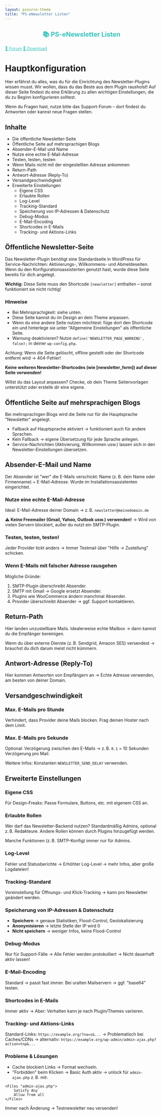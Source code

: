 ```yaml
---
layout: psource-theme
title: "PS-eNewsletter Listen"
---
```


<h2 align="center" style="color:#38c2bb;">📚 PS-eNewsletter Listen</h2>

<div class="menu">
  <a href="https://github.com/cp-psource/e-newsletter/discussions" style="color:#38c2bb;">💬 Forum</a>
  <a href="https://github.com/cp-psource/e-newsletter/releases" style="color:#38c2bb;">📝 Download</a>
</div>

# Hauptkonfiguration

Hier erfährst du alles, was du für die Einrichtung des Newsletter-Plugins wissen musst. Wir wollen, dass du das Beste aus dem Plugin rausholst! Auf dieser Seite findest du eine Erklärung zu allen wichtigen Einstellungen, die du zu Beginn konfigurieren solltest.

Wenn du Fragen hast, nutze bitte das Support-Forum – dort findest du Antworten oder kannst neue Fragen stellen.

## Inhalte

- Die öffentliche Newsletter-Seite
- Öffentliche Seite auf mehrsprachigen Blogs
- Absender-E-Mail und Name
- Nutze eine echte E-Mail-Adresse
- Testen, testen, testen
- Wenn Mails nicht mit der eingestellten Adresse ankommen
- Return-Path
- Antwort-Adresse (Reply-To)
- Versandgeschwindigkeit
- Erweiterte Einstellungen
  - Eigene CSS
  - Erlaubte Rollen
  - Log-Level
  - Tracking-Standard
  - Speicherung von IP-Adressen & Datenschutz
  - Debug-Modus
  - E-Mail-Encoding
  - Shortcodes in E-Mails
  - Tracking- und Aktions-Links

## Öffentliche Newsletter-Seite

Das Newsletter-Plugin benötigt eine Standardseite in WordPress für Service-Nachrichten: Aktivierungs-, Willkommens- und Abmeldeseiten. Wenn du den Konfigurationsassistenten genutzt hast, wurde diese Seite bereits für dich angelegt.

**Wichtig:** Diese Seite muss den Shortcode `[newsletter]` enthalten – sonst funktioniert sie nicht richtig!

### Hinweise

- Bei Mehrsprachigkeit: siehe unten.
- Diese Seite kannst du im Design an dein Theme anpassen.
- Wenn du eine andere Seite nutzen möchtest: füge dort den Shortcode ein und hinterlege sie unter "Allgemeine Einstellungen" als öffentliche Seite.
- Warnung deaktivieren? Nutze `define('NEWSLETTER_PAGE_WARNING', false);` in deiner `wp-config.php`.

Achtung: Wenn die Seite gelöscht, offline gestellt oder der Shortcode entfernt wird → 404-Fehler!

**Keine weiteren Newsletter-Shortcodes (wie [newsletter\_form]) auf dieser Seite verwenden!**

Willst du das Layout anpassen? Checke, ob dein Theme Seitenvorlagen unterstützt oder erstelle dir eine eigene.

## Öffentliche Seite auf mehrsprachigen Blogs

Bei mehrsprachigen Blogs wird die Seite nur für die Hauptsprache "Newsletter" angelegt.

- Fallback auf Hauptsprache aktiviert → funktioniert auch für andere Sprachen.
- Kein Fallback → eigene Übersetzung für jede Sprache anlegen.
- Service-Nachrichten (Aktivierung, Willkommen usw.) lassen sich in den Newsletter-Einstellungen übersetzen.

## Absender-E-Mail und Name

Der Absender ist "wer" die E-Mails verschickt: Name (z. B. dein Name oder Firmenname) + E-Mail-Adresse. Wurde im Installationsassistenten eingerichtet.

### Nutze eine echte E-Mail-Adresse

Ideal: E-Mail-Adresse deiner Domain → z. B. `newsletter@meinedomain.de`

⚠️ **Keine Freemailer (Gmail, Yahoo, Outlook usw.) verwenden!** → Wird von vielen Servern blockiert, außer du nutzt ein SMTP-Plugin.

### Testen, testen, testen!

Jeder Provider tickt anders → Immer Testmail über "Hilfe → Zustellung" schicken.

### Wenn E-Mails mit falscher Adresse rausgehen

Mögliche Gründe:

1. SMTP-Plugin überschreibt Absender.
2. SMTP mit Gmail → Google ersetzt Absender.
3. Plugins wie WooCommerce ändern manchmal Absender.
4. Provider überschreibt Absender → ggf. Support kontaktieren.

## Return-Path

Hier landen unzustellbare Mails. Idealerweise echte Mailbox → dann kannst du die Empfänger bereinigen.

Wenn du über externe Dienste (z. B. Sendgrid, Amazon SES) versendest → brauchst du dich darum meist nicht kümmern.

## Antwort-Adresse (Reply-To)

Hier kommen Antworten von Empfängern an → Echte Adresse verwenden, am besten von deiner Domain.

## Versandgeschwindigkeit

### Max. E-Mails pro Stunde

Verhindert, dass Provider deine Mails blocken. Frag deinen Hoster nach dem Limit.

### Max. E-Mails pro Sekunde

Optional: Verzögerung zwischen den E-Mails → z. B. `0.1` = 10 Sekunden Verzögerung pro Mail.

Weitere Infos: Konstanten `NEWSLETTER_SEND_DELAY` verwenden.

## Erweiterte Einstellungen

### Eigene CSS

Für Design-Freaks: Passe Formulare, Buttons, etc. mit eigenem CSS an.

### Erlaubte Rollen

Wer darf das Newsletter-Backend nutzen? Standardmäßig Admins, optional z. B. Redakteure. Andere Rollen können durch Plugins hinzugefügt werden.

Manche Funktionen (z. B. SMTP-Konfig) immer nur für Admins.

### Log-Level

Fehler und Statusberichte → Erhöhter Log-Level → mehr Infos, aber große Logdateien!

### Tracking-Standard

Voreinstellung für Öffnungs- und Klick-Tracking → kann pro Newsletter geändert werden.

### Speicherung von IP-Adressen & Datenschutz

- **Speichern** → genaue Statistiken, Flood-Control, Geolokalisierung
- **Anonymisieren** → letzte Stelle der IP wird 0
- **Nicht speichern** → weniger Infos, keine Flood-Control

### Debug-Modus

Nur für Support-Fälle → Alle Fehler werden protokolliert → Nicht dauerhaft aktiv lassen!

### E-Mail-Encoding

Standard → passt fast immer. Bei uralten Mailservern → ggf. "base64" testen.

### Shortcodes in E-Mails

Immer aktiv → Aber: Verhalten kann je nach Plugin/Themes variieren.

### Tracking- und Aktions-Links

Standard-Links: `https://example.org/?na=s&...` → Problematisch bei Caches/CDNs → alternativ: `https://example.org/wp-admin/admin-ajax.php?action=tnp&...`

### Probleme & Lösungen

- Cache blockiert Links → Format wechseln.
- "Forbidden" beim Klicken → Basic Auth aktiv → unlock für `admin-ajax.php` z. B. mit:

```apacheconf
<Files "admin-ajax.php">
    Satisfy Any
    Allow from all
</Files>
```

Immer nach Änderung → Testnewsletter neu versenden!

